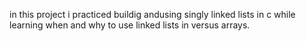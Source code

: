 in this project i practiced buildig andusing singly linked lists in c while learning when and why to use linked lists in versus arrays.
